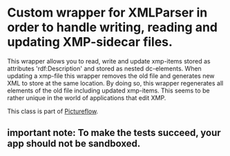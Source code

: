 
# Custom wrapper for XMLParser in order to handle writing, reading and updating XMP-sidecar files.

This wrapper allows you to read, write and update xmp-items stored as attributes 'rdf:Description' and stored as nested dc-elements. When updating a xmp-file this wrapper removes the old file and generates new XML to store at the same location. By doing so, this wrapper regenerates all elements of the old file including updated xmp-items. This seems to be rather unique in the world of applications that edit XMP.

This class is part of [Pictureflow](https://pictureflow.app).

**important note**: To make the tests succeed, your app should not be sandboxed.
---